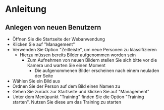 # Anleitung

## Anlegen von neuen Benutzern

- Öffnen Sie die Startseite der Webanwendung
- Klicken Sie auf "Management"
- Verwenden Sie Option "Zeitleiste", um neue Personen zu klassifizieren
  - Hierzu müssen bereits Bilder aufgenommen worden sein
    - Zum Aufnehmen von neuen Bildern stellen Sie sich bitte vor die Kamera und warten Sie einen Moment
      - Die aufgenommenen Bilder erscheinen nach einem neuladen der Seite
- Wählen Sie ein Bild aus
- Ordnen Sie der Person auf dem Bild einen Namen zu
- Gehen Sie zurück zur Startseite und klicken Sie auf "Management"
- Unter dem Menüpunkt "Training" finden Sie die Option "Training starten". Nutzen Sie diese um das Training zu starten